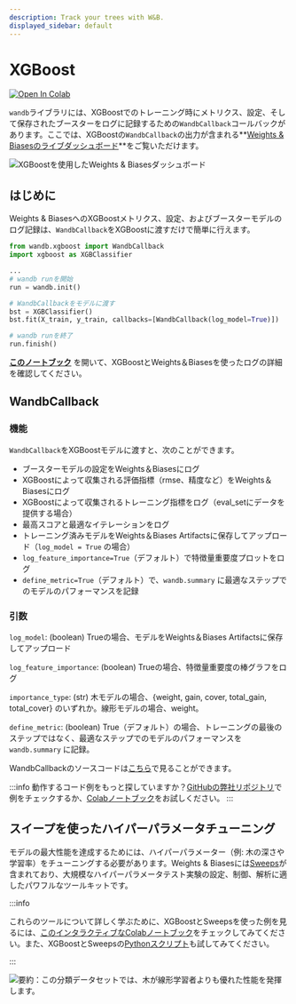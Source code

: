 ```yaml
---
description: Track your trees with W&B.
displayed_sidebar: default
---
```


# XGBoost

[![Open In Colab](https://colab.research.google.com/assets/colab-badge.svg)](https://wandb.me/xgboost)

`wandb`ライブラリには、XGBoostでのトレーニング時にメトリクス、設定、そして保存されたブースターをログに記録するための`WandbCallback`コールバックがあります。ここでは、XGBoostの`WandbCallback`の出力が含まれる**[Weights & Biasesのライブダッシュボード](https://wandb.ai/morg/credit_scorecard)**をご覧いただけます。

![XGBoostを使用したWeights & Biasesダッシュボード](/images/integrations/xgb_dashboard.png)

## はじめに

Weights & BiasesへのXGBoostメトリクス、設定、およびブースターモデルのログ記録は、`WandbCallback`をXGBoostに渡すだけで簡単に行えます。

```python
from wandb.xgboost import WandbCallback
import xgboost as XGBClassifier

...
# wandb runを開始
run = wandb.init()

# WandbCallbackをモデルに渡す
bst = XGBClassifier()
bst.fit(X_train, y_train, callbacks=[WandbCallback(log_model=True)])

# wandb runを終了
run.finish()
```
**[このノートブック](https://wandb.me/xgboost)** を開いて、XGBoostとWeights＆Biasesを使ったログの詳細を確認してください。

## WandbCallback

### 機能
`WandbCallback`をXGBoostモデルに渡すと、次のことができます。
- ブースターモデルの設定をWeights＆Biasesにログ
- XGBoostによって収集される評価指標（rmse、精度など）をWeights＆Biasesにログ
- XGBoostによって収集されるトレーニング指標をログ（eval_setにデータを提供する場合）
- 最高スコアと最適なイテレーションをログ
- トレーニング済みモデルをWeights＆Biases Artifactsに保存してアップロード（`log_model = True` の場合）
- `log_feature_importance=True`（デフォルト）で特徴量重要度プロットをログ
- `define_metric=True`（デフォルト）で、`wandb.summary` に最適なステップでのモデルのパフォーマンスを記録

### 引数
`log_model`: (boolean) Trueの場合、モデルをWeights＆Biases Artifactsに保存してアップロード

`log_feature_importance`: (boolean) Trueの場合、特徴量重要度の棒グラフをログ

`importance_type`: (str) 木モデルの場合、{weight, gain, cover, total_gain, total_cover} のいずれか。線形モデルの場合、weight。

`define_metric`: (boolean) True（デフォルト）の場合、トレーニングの最後のステップではなく、最適なステップでのモデルのパフォーマンスを `wandb.summary` に記録。

WandbCallbackのソースコードは[こちら](https://github.com/wandb/wandb/blob/main/wandb/integration/xgboost/xgboost.py)で見ることができます。

:::info
動作するコード例をもっと探していますか？[GitHubの弊社リポジトリ](https://github.com/wandb/examples/tree/master/examples/boosting-algorithms)で例をチェックするか、[Colabノートブック](https://colab.research.google.com/github/wandb/examples/blob/master/colabs/boosting/Credit\_Scorecards\_with\_XGBoost\_and\_W%26B.ipynb)をお試しください。
:::
## スイープを使ったハイパーパラメータチューニング

モデルの最大性能を達成するためには、ハイパーパラメーター（例: 木の深さや学習率）をチューニングする必要があります。Weights & Biasesには[Sweeps](../sweeps/)が含まれており、大規模なハイパーパラメータテスト実験の設定、制御、解析に適したパワフルなツールキットです。

:::info

これらのツールについて詳しく学ぶために、XGBoostとSweepsを使った例を見るには、[このインタラクティブなColabノートブック](http://wandb.me/xgb-sweeps-colab)をチェックしてみてください。また、XGBoostとSweepsの[Pythonスクリプト](https://github.com/wandb/examples/blob/master/examples/wandb-sweeps/sweeps-xgboost/xgboost\_tune.py)も試してみてください。

:::

![要約：この分類データセットでは、木が線形学習者よりも優れた性能を発揮します。](/images/integrations/xgboost_sweeps_example.png)